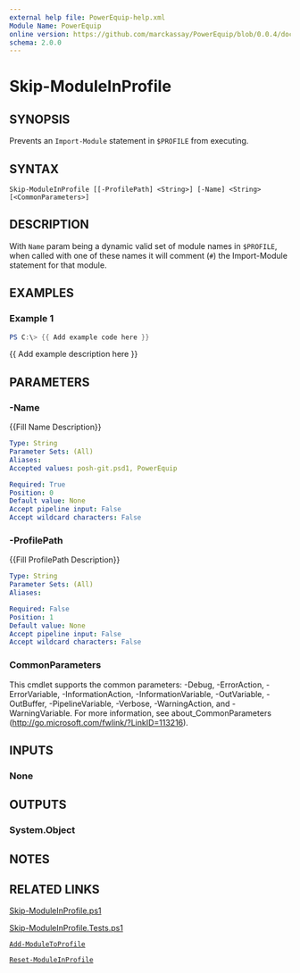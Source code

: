 ```yaml
---
external help file: PowerEquip-help.xml
Module Name: PowerEquip
online version: https://github.com/marckassay/PowerEquip/blob/0.0.4/docs/Skip-ModuleInProfile.md
schema: 2.0.0
---
```


# Skip-ModuleInProfile

## SYNOPSIS
Prevents an `Import-Module` statement in `$PROFILE` from executing.

## SYNTAX

```
Skip-ModuleInProfile [[-ProfilePath] <String>] [-Name] <String> [<CommonParameters>]
```

## DESCRIPTION
With `Name` param being a dynamic valid set of module names in `$PROFILE`, when called with one of these names it will comment (`#`) the Import-Module statement for that module.

## EXAMPLES

### Example 1
```powershell
PS C:\> {{ Add example code here }}
```

{{ Add example description here }}

## PARAMETERS

### -Name
{{Fill Name Description}}

```yaml
Type: String
Parameter Sets: (All)
Aliases:
Accepted values: posh-git.psd1, PowerEquip

Required: True
Position: 0
Default value: None
Accept pipeline input: False
Accept wildcard characters: False
```

### -ProfilePath
{{Fill ProfilePath Description}}

```yaml
Type: String
Parameter Sets: (All)
Aliases:

Required: False
Position: 1
Default value: None
Accept pipeline input: False
Accept wildcard characters: False
```

### CommonParameters
This cmdlet supports the common parameters: -Debug, -ErrorAction, -ErrorVariable, -InformationAction, -InformationVariable, -OutVariable, -OutBuffer, -PipelineVariable, -Verbose, -WarningAction, and -WarningVariable. For more information, see about_CommonParameters (http://go.microsoft.com/fwlink/?LinkID=113216).

## INPUTS

### None

## OUTPUTS

### System.Object

## NOTES

## RELATED LINKS

[Skip-ModuleInProfile.ps1](https://github.com/marckassay/PowerEquip/blob/0.0.4/src/profile/Skip-ModuleInProfile.ps1)

[Skip-ModuleInProfile.Tests.ps1](https://github.com/marckassay/PowerEquip/blob/0.0.4/test/profile/Skip-ModuleInProfile.Tests.ps1)

[`Add-ModuleToProfile`](https://github.com/marckassay/PowerEquip/blob/0.0.4/docs/Add-ModuleToProfile.md)

[`Reset-ModuleInProfile`](https://github.com/marckassay/PowerEquip/blob/0.0.4/docs/Reset-ModuleInProfile.md)
